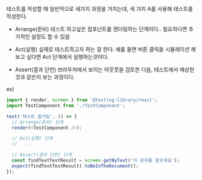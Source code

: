 테스트를 작성할 때 일반적으로 세가지 과정을 거치는데,
세 가지 A를 사용해 테스트를 작성한다.

- Arrange(준비)
  테스트 하고싶은 컴포넌트를 렌더링하는 단계이다..
  필요하다면 추가적인 설정도 할 수 있음

- Act(실행)
  실제로 테스트하고자 하는 걸 한다.
  예를 들면 버튼 클릭을 시뮬레이션 해보고 싶다면 Act 단계에서 실행하는것이다.

- Assert(결과 단언)
  브라우저에서 보이는 아웃풋을 검토한 다음, 테스트에서 예상한 것과 같은지 보는 과정이다.

ex)

```javascript
import { render, screen } from '@testing-library/react';
import TestComponent from './TestComponent';

test('테스트 할거임', () => {
  // Arrange(준비) 단계
  render(<TestComponent />);

  // Act(실행) 단계
  //   ...

  // Assert(결과 단언) 단계
  const findTextTestResult = screen.getByText('이 문자를 찾으세요');
  expect(findTextTestResult).toBeInTheDocument();
});
```
